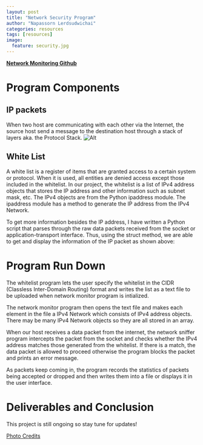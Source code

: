 ```yaml
---
layout: post
title: "Network Security Program"
author: "Napassorn Lerdsudwichai"
categories: resources
tags: [resources]
image:
  feature: security.jpg
---
```


[**Network Monitoring Github**](https://github.com/napassornl/Network-Security)

# Program Components
## IP packets
When two host are communicating with each other via the Internet, the source host send a message to the destination host through a stack of layers aka. the Protocol Stack.
![Alt](https://networklessons.com/wp-content/uploads/2015/07/ip-packet-header-fields.png)

## White List
A white list is a register of items that are granted access to a certain system or protocol. When it is used, all entities are denied access except those included in the whitelist. In our project, the whitelist is a list of IPv4 address objects that stores the IP address and other information such as subnet mask, etc. The IPv4 objects are from the Python ipaddress module. The ipaddress module has a method to generate the IP address from the IPv4 Network.   

To get more information besides the IP address, I have written a Python script that parses through the raw data packets received from the socket or application-transport interface. Thus, using the struct method, we are able to get and display the information of the IP packet as shown above: 

# Program Run Down
The whitelist program lets the user specify the whitelist in the CIDR (Classless Inter-Domain Routing) format and writes the list as a text file to be uploaded when network monitor program is intialized.    

The network monitor program then opens the text file and makes each element in the file a IPv4 Network which consists of IPv4 address objects. There may be many IPv4 Network objects so they are all stored in an array.  

When our host receives a data packet from the internet, the network sniffer program intercepts the packet from the socket and checks whether the IPv4 address matches those generated from the whitelist. If there is a match, the data packet is allowed to proceed otherwise the program blocks the packet and prints an error message.   

As packets keep coming in, the program records the statistics of packets being accepted or dropped and then writes them into a file or displays it in the user interface.

# Deliverables and Conclusion

This project is still ongoing so stay tune for updates!

[Photo Credits](https://blog.equinix.com/blog/2017/08/24/how-to-create-a-security-inspection-zone-at-the-digital-edge/)
